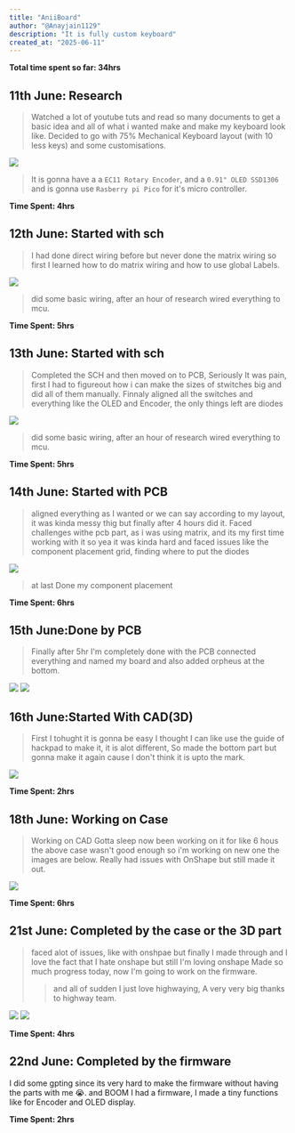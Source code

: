```yaml
---
title: "AniiBoard"
author: "@Anayjain1129"
description: "It is fully custom keyboard"
created_at: "2025-06-11"
---
```


**Total time spent so far: 34hrs**

## 11th June: Research
> Watched a lot of youtube tuts and read so many documents to get a basic idea and all of what i wanted make and make my keyboard look like.
> Decided to go with 75% Mechanical Keyboard layout (with 10 less keys) and some customisations.

![](/images/keyboard-layout.png)

> It is gonna have a a `EC11 Rotary Encoder`, and a `0.91" OLED SSD1306` and is gonna use `Rasberry pi Pico` for it's micro controller.

**Time Spent: 4hrs**

## 12th June: Started with sch
>I had done direct wiring before but never done the matrix wiring so first I learned how to do matrix wiring and how to use global Labels.

![](/images/sch.png)

>did some basic wiring, after an hour of research wired everything to mcu.

**Time Spent: 5hrs**

## 13th June: Started with sch
>Completed the SCH and then moved on to PCB, Seriously It was pain, first I had to figureout how i can make the sizes of stwitches big and did all of them manually.
>Finnaly aligned all the switches and everything like the OLED and Encoder, the only things left are diodes

![](/images/pcb13.06.png)

>did some basic wiring, after an hour of research wired everything to mcu.

**Time Spent: 5hrs**

## 14th June: Started with PCB
>aligned everything as I wanted or we can say according to my layout, it was kinda messy thig but finally after 4 hours did it.
>Faced challenges withe pcb part, as i was using matrix, and its my first time working with it so yea it was kinda hard and faced issues like the component placement grid, finding where to put the diodes

![](/images/pcb14.06.png)

>at last Done my component placement 

**Time Spent: 6hrs**

## 15th June:Done by PCB 
>Finally after 5hr I'm completely done with the PCB connected everything and named my board and also added orpheus at the bottom.

![](/images/pcb15.06.png)
![](/images/pcb3D15.06.png)

## 16th June:Started With CAD(3D)
>First I tohught it is gonna be easy I thought I can like use the guide of hackpad to make it, it is alot different, So made the bottom part but gonna make it again cause I don't think it is upto the mark.

![](/images/cad16.06.png)

**Time Spent: 2hrs**

## 18th June: Working on Case
>Working on CAD Gotta sleep now been working on it for like 6 hous the above case wasn't good enough so i'm working on new one the images are below.
>Really had issues with OnShape but still made it out.

![](/images/cad18.06.png)

**Time Spent: 6hrs**

## 21st June: Completed by the case or the 3D part
>faced alot of issues, like with onshpae but finally I made through and I love the fact that I hate onshape but still I'm loving onshape
>Made so much progress today, now I'm going to work on the firmware.
>>and all of sudden I just love highwaying, A very very big thanks to highway team.

![](/images/case21.06.png)
![](/images/case21.06_1.png)

**Time Spent: 4hrs**

## 22nd June: Completed by the firmware
I did some gpting since its very hard to make the firmware without having the parts with me 😭. and BOOM I had a firmware, I made a tiny functions like for Encoder and OLED display.

**Time Spent: 2hrs**
